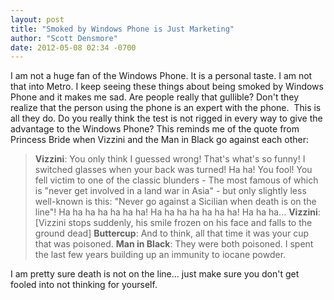 ```yaml
---
layout: post
title: "Smoked by Windows Phone is Just Marketing"
author: "Scott Densmore"
date: 2012-05-08 02:34 -0700
---
```


I am not a huge fan of the Windows Phone. It is a personal taste. I am not that into Metro. I keep seeing these things about being smoked by Windows Phone and it makes me sad. Are people really that gullible? Don't they realize that the person using the phone is an expert with the phone.  This is all they do. Do you really think the test is not rigged in every way to give the advantage to the Windows Phone? This reminds me of the quote from Princess Bride when Vizzini and the Man in Black go against each other:

> **Vizzini**: You only think I guessed wrong! That's what's so funny! I switched glasses when your back was turned! Ha ha! You fool! You fell victim to one of the classic blunders - The most famous of which is "never get involved in a land war in Asia" - but only slightly less well-known is this: "Never go against a Sicilian when death is on the line"! Ha ha ha ha ha ha ha! Ha ha ha ha ha ha ha! Ha ha ha...
> **Vizzini**: \[Vizzini stops suddenly, his smile frozen on his face and falls to the ground dead\]
> **Buttercup**: And to think, all that time it was your cup that was poisoned.
> **Man in Black**: They were both poisoned. I spent the last few years building up an immunity to iocane powder.

I am pretty sure death is not on the line… just make sure you don't get fooled into not thinking for yourself.